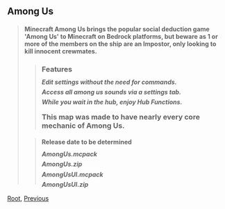 ## Among Us
> #### Minecraft Among Us brings the popular social deduction game 'Among Us' to Minecraft on Bedrock platforms, but beware as 1 or more of the members on the ship are an Impostor, only looking to kill innocent crewmates.
> > ### Features
> > ##### Edit settings without the need for commands.
> > ##### Access all among us sounds via a settings tab.
> > ##### While you wait in the hub, enjoy Hub Functions.
> > ### This map was made to have nearly every core mechanic of Among Us.
>
>
> > #### Release date to be determined
> > ##### AmongUs.mcpack
> > ##### AmongUs.zip
> > ##### AmongUsUI.mcpack
> > ##### AmongUsUI.zip

[Root](/), [Previous](../)
<head><style>blockquote>* h5 { line-height:0!important } body { background:url(/assets/images/minecraft_bg.png)!important; background-repeat: no-repeat!important; background-size:cover!important; background-position-x:center!important; } </style><title>Download Minecraft Among Us on Kee Files</title><meta property="og:title" content="Download Minecraft Among Us" /><meta property="twitter:title" content="Download Minecraft Among Us" /></head>
